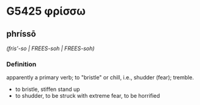 # G5425 φρίσσω

## phríssō

_(fris'-so | FREES-soh | FREES-soh)_

### Definition

apparently a primary verb; to "bristle" or chill, i.e., shudder (fear); tremble.

- to bristle, stiffen stand up
- to shudder, to be struck with extreme fear, to be horrified

